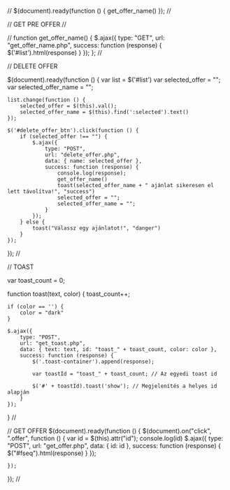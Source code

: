 




//
$(document).ready(function () {
    get_offer_name()
});
//


// GET PRE OFFER
//

//
function get_offer_name() {
    $.ajax({
        type: "GET",
        url: "get_offer_name.php",
        success: function (response) {
            $('#list').html(response)
        }
    });
};
//

// DELETE OFFER

$(document).ready(function () {
    var list = $('#list')
    var selected_offer = "";
    var selected_offer_name = "";

    list.change(function () {
        selected_offer = $(this).val();
        selected_offer_name = $(this).find(':selected').text()
    });

    $('#delete_offer_btn').click(function () {
        if (selected_offer !== "") {
            $.ajax({
                type: "POST",
                url: "delete_offer.php",
                data: { name: selected_offer },
                success: function (response) {
                    console.log(response);
                    get_offer_name()
                    toast(selected_offer_name + " ajánlat sikeresen el lett távolítva!", "success")
                    selected_offer = "";
                    selected_offer_name = "";
                }
            });
        } else {
            toast("Válassz egy ajánlatot!", "danger")
        }
    });
});
//

// TOAST

var toast_count = 0;

function toast(text, color) {
    toast_count++;

    if (color == '') {
        color = "dark"
    }

    $.ajax({
        type: "POST",
        url: "get_toast.php",
        data: { text: text, id: "toast_" + toast_count, color: color },
        success: function (response) {
            $('.toast-container').append(response);

            var toastId = "toast_" + toast_count; // Az egyedi toast id

            $('#' + toastId).toast('show'); // Megjelenítés a helyes id alapján
        }
    });
}
//

// GET OFFER
$(document).ready(function () {
    $(document).on("click", ".offer", function () {
        var id = $(this).attr("id");
        console.log(id)
        $.ajax({
            type: "POST",
            url: "get_offer.php",
            data: { id: id },
            success: function (response) {
                $("#fseq").html(response)
            }
        });

    });
});
//